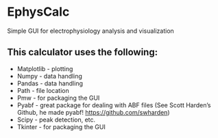 # EphysCalc
 Simple GUI for electrophysiology analysis and visualization 

## This calculator uses the following: 

* Matplotlib - plotting 
* Numpy - data handling 
* Pandas - data handling 
* Path - file location 
* Pmw - for packaging the GUI
* Pyabf - great package for dealing with ABF files (See Scott Harden’s Github, he made pyabf!  https://github.com/swharden)
* Scipy - peak detection, etc. 
* Tkinter - for packaging the GUI


